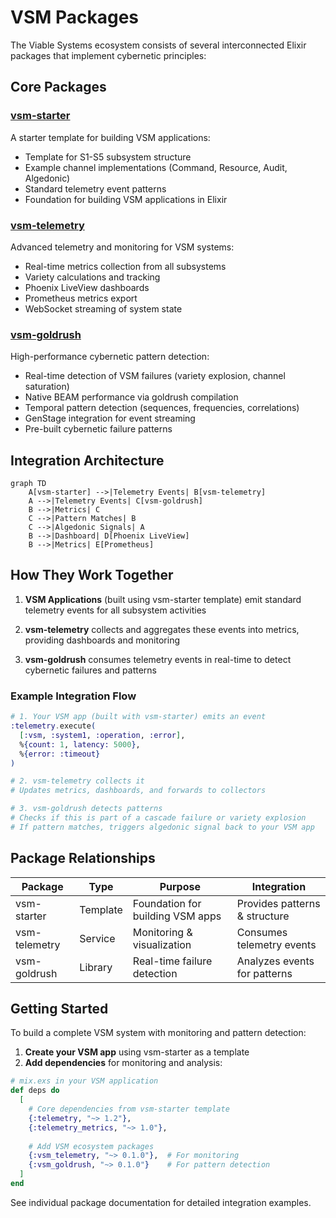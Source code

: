# VSM Packages

The Viable Systems ecosystem consists of several interconnected Elixir packages that implement cybernetic principles:

## Core Packages

### [vsm-starter](https://github.com/viable-systems/vsm-starter)
A starter template for building VSM applications:
- Template for S1-S5 subsystem structure
- Example channel implementations (Command, Resource, Audit, Algedonic)
- Standard telemetry event patterns
- Foundation for building VSM applications in Elixir

### [vsm-telemetry](https://github.com/viable-systems/vsm-telemetry) 
Advanced telemetry and monitoring for VSM systems:
- Real-time metrics collection from all subsystems
- Variety calculations and tracking
- Phoenix LiveView dashboards
- Prometheus metrics export
- WebSocket streaming of system state

### [vsm-goldrush](https://github.com/viable-systems/vsm-goldrush)
High-performance cybernetic pattern detection:
- Real-time detection of VSM failures (variety explosion, channel saturation)
- Native BEAM performance via goldrush compilation
- Temporal pattern detection (sequences, frequencies, correlations)
- GenStage integration for event streaming
- Pre-built cybernetic failure patterns

## Integration Architecture

```mermaid
graph TD
    A[vsm-starter] -->|Telemetry Events| B[vsm-telemetry]
    A -->|Telemetry Events| C[vsm-goldrush]
    B -->|Metrics| C
    C -->|Pattern Matches| B
    C -->|Algedonic Signals| A
    B -->|Dashboard| D[Phoenix LiveView]
    B -->|Metrics| E[Prometheus]
```

## How They Work Together

1. **VSM Applications** (built using vsm-starter template) emit standard telemetry events for all subsystem activities

2. **vsm-telemetry** collects and aggregates these events into metrics, providing dashboards and monitoring

3. **vsm-goldrush** consumes telemetry events in real-time to detect cybernetic failures and patterns

### Example Integration Flow

```elixir
# 1. Your VSM app (built with vsm-starter) emits an event
:telemetry.execute(
  [:vsm, :system1, :operation, :error],
  %{count: 1, latency: 5000},
  %{error: :timeout}
)

# 2. vsm-telemetry collects it
# Updates metrics, dashboards, and forwards to collectors

# 3. vsm-goldrush detects patterns
# Checks if this is part of a cascade failure or variety explosion
# If pattern matches, triggers algedonic signal back to your VSM app
```

## Package Relationships

| Package | Type | Purpose | Integration |
|---------|------|---------|-------------|
| vsm-starter | Template | Foundation for building VSM apps | Provides patterns & structure |
| vsm-telemetry | Service | Monitoring & visualization | Consumes telemetry events |
| vsm-goldrush | Library | Real-time failure detection | Analyzes events for patterns |

## Getting Started

To build a complete VSM system with monitoring and pattern detection:

1. **Create your VSM app** using vsm-starter as a template
2. **Add dependencies** for monitoring and analysis:

```elixir
# mix.exs in your VSM application
def deps do
  [
    # Core dependencies from vsm-starter template
    {:telemetry, "~> 1.2"},
    {:telemetry_metrics, "~> 1.0"},
    
    # Add VSM ecosystem packages
    {:vsm_telemetry, "~> 0.1.0"},  # For monitoring
    {:vsm_goldrush, "~> 0.1.0"}    # For pattern detection
  ]
end
```

See individual package documentation for detailed integration examples.